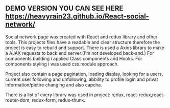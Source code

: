 

## DEMO VERSION YOU CAN SEE HERE https://heavyrain23.github.io/React-social-network/

Social network page was created with React and redux library and other tools. 
This projects files have a readable and clear structure therefore the project is easy to rebuild and support. There is used a Axios library to make a AJAX requests to back end server.(I'm not developed back-and.) For components building i applied Class components and Hooks. For components styling i was used css.module approach.

Project also contain a page pagination, loading display, looking for a users, current user following and unfollowing,  abbility to profile login and privat information/pictire changing and also capcha.

There is a list of every library was used in project: redux, react-redux,react-router-dom, redux-form, redux-thunk.
